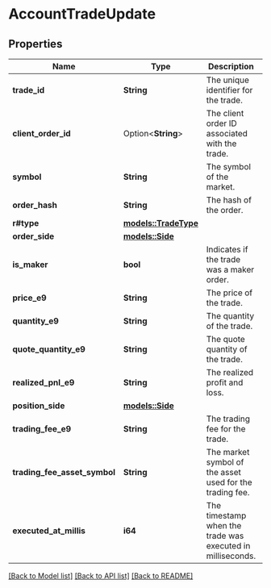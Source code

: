 # AccountTradeUpdate

## Properties

Name | Type | Description | Notes
------------ | ------------- | ------------- | -------------
**trade_id** | **String** | The unique identifier for the trade. | 
**client_order_id** | Option<**String**> | The client order ID associated with the trade. | [optional]
**symbol** | **String** | The symbol of the market. | 
**order_hash** | **String** | The hash of the order. | 
**r#type** | [**models::TradeType**](TradeType.md) |  | 
**order_side** | [**models::Side**](Side.md) |  | 
**is_maker** | **bool** | Indicates if the trade was a maker order. | 
**price_e9** | **String** | The price of the trade. | 
**quantity_e9** | **String** | The quantity of the trade. | 
**quote_quantity_e9** | **String** | The quote quantity of the trade. | 
**realized_pnl_e9** | **String** | The realized profit and loss. | 
**position_side** | [**models::Side**](Side.md) |  | 
**trading_fee_e9** | **String** | The trading fee for the trade. | 
**trading_fee_asset_symbol** | **String** | The market symbol of the asset used for the trading fee. | 
**executed_at_millis** | **i64** | The timestamp when the trade was executed in milliseconds. | 

[[Back to Model list]](../README.md#documentation-for-models) [[Back to API list]](../README.md#documentation-for-api-endpoints) [[Back to README]](../README.md)


